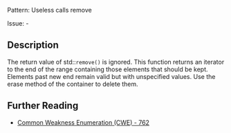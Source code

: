 Pattern: Useless calls remove

Issue: -

## Description

The return value of std::`remove()` is ignored. This function returns an iterator to the end of the range containing those elements that should be kept. Elements past new end remain valid but with unspecified values. Use the erase method of the container to delete them.

## Further Reading

* [Common Weakness Enumeration (CWE) - 762](https://cwe.mitre.org/data/definitions/762.html)